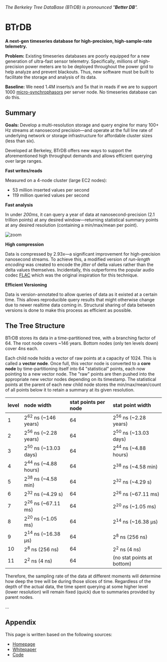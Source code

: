 _The Berkeley Tree DataBase (BTrDB) is pronounced "**Better DB**"._

# BTrDB

__A next-gen timeseries database for high-precision, high-sample-rate telemetry.__

__Problem:__ Existing timeseries databases are poorly equipped for a new
generation of ultra-fast sensor telemetry. Specifically, millions of
high-precision power meters are to be deployed throughout the power grid to help
analyze and prevent blackouts. Thus, new software must be built to facilitate
the storage and analysis of its data.

__Baseline:__ We need 1.4M inserts/s and 5x that in reads if we are to support
1000 [micro-synchrophasors] per server node.  No timeseries database can do
this.

[micro-synchrophasors]:https://arxiv.org/abs/1605.02813

## Summary

__Goals:__ Develop a multi-resolution storage and query engine for many 100+ Hz
streams at nanosecond precision—and operate at the full line rate of
underlying network or storage infrastructure for affordable cluster sizes (less
than six).

Developed at Berkeley, BTrDB offers new ways to support the aforementioned high
throughput demands and allows efficient querying over large ranges.

**Fast writes/reads**

Measured on a 4-node cluster (large EC2 nodes):

- 53 million inserted values per second
- 119 million queried values per second

**Fast analysis**

In under _200ms_, it can query a year of data at nanosecond-precision (2.1
trillion points) at any desired window—returning statistical summary points at any
desired resolution (containing a min/max/mean per point).

![zoom](https://user-images.githubusercontent.com/116838/34006003-6e753618-e0c2-11e7-91bc-65a1cda3cbe7.gif)

**High compression**

Data is compressed by 2.93x—a significant improvement for high-precision
nanosecond streams. To achieve this, a modified version of _run-length encoding_
was created to encode the _jitter_ of delta values rather than the delta values
themselves.  Incidentally, this  outperforms the popular audio codec [FLAC]
which was the original inspiration for this technique.

[FLAC]:https://xiph.org/flac/

**Efficient Versioning**

Data is version-annotated to allow queries of data as it existed at a certain
time.  This allows reproducible query results that might otherwise change due
to newer realtime data coming in.  Structural sharing of data between versions
is done to make this process as efficient as possible.

## The Tree Structure

BTrDB stores its data in a time-partitioned tree, with a branching factor of 64.
The root node covers ~146 years. Bottom nodes (only ten levels down) cover 4ns
each.

Each child node holds a vector of raw points at a capacity of 1024. This is
called a __vector node__.  Once full, this vector node is converted to a __core
node__ by time-partitioning itself into 64 "statistical" points, each now
pointing to a new vector node. The "raw" points are then pushed into the
appropriate new vector nodes depending on its timestamp. The statistical points
at the parent of each new child node stores the min/max/mean/count of all points
below it to retain a summary at its given resolution.

| level | node width                       | stat points per node | stat point width                 |
|:------|:---------------------------------|:---------------------|:---------------------------------|
| 1     | 2<sup>62</sup> ns  (~146 years)  | 64                   | 2<sup>56</sup> ns  (~2.28 years) |
| 2     | 2<sup>56</sup> ns  (~2.28 years) | 64                   | 2<sup>50</sup> ns  (~13.03 days) |
| 3     | 2<sup>50</sup> ns  (~13.03 days) | 64                   | 2<sup>44</sup> ns  (~4.88 hours) |
| 4     | 2<sup>44</sup> ns  (~4.88 hours) | 64                   | 2<sup>38</sup> ns  (~4.58 min)   |
| 5     | 2<sup>38</sup> ns  (~4.58 min)   | 64                   | 2<sup>32</sup> ns  (~4.29 s)     |
| 6     | 2<sup>32</sup> ns  (~4.29 s)     | 64                   | 2<sup>26</sup> ns  (~67.11 ms)   |
| 7     | 2<sup>26</sup> ns  (~67.11 ms)   | 64                   | 2<sup>20</sup> ns  (~1.05 ms)    |
| 8     | 2<sup>20</sup> ns  (~1.05 ms)    | 64                   | 2<sup>14</sup> ns  (~16.38 µs)   |
| 9     | 2<sup>14</sup> ns  (~16.38 µs)   | 64                   | 2<sup>8</sup> ns   (256 ns)      |
| 10    | 2<sup>8</sup> ns   (256 ns)      | 64                   | 2<sup>2</sup> ns   (4 ns)        |
| 11    | 2<sup>2</sup> ns   (4 ns)        | 64                   | (no stat points at bottom)       |

Therefore, the sampling rate of the data at different moments will determine how
deep the tree will be during those slices of time. Regardless of the depth of
the actual data, the time spent querying at some higher level (lower resolution)
will remain fixed (quick) due to summaries provided by parent nodes.

...

## Appendix

This page is written based on the following sources:

- [Homepage](http://btrdb.io/)
- [Whitepaper](https://www.usenix.org/system/files/conference/fast16/fast16-papers-andersen.pdf)
- [Code](https://github.com/BTrDB/btrdb-server)
